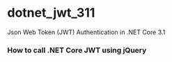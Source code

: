 # dotnet_jwt_311
Json Web Token (JWT) Authentication in .NET Core 3.1

### How to call .NET Core JWT using jQuery
<code>
     <script type="text/javascript">

        $(document).ready(function () {

            // ### TODO: Change this to the url of your api server
            const apiUrl = 'https://localhost:44395';

            const public_key = "d62c03a2-57b6-4e14-8153-d05d3aa9ab10";

            const data = { "UserName": "Kingsley", Password: "..gmail.com", RememberMe: true };

            const login = { auth_site: public_key, login: data, username: data.UserName, password: data.Password, rememberme: data.RememberMe };

            const self = this;

            const getUsers = function (url, jwt) {

                return $.ajax({
                        method: 'post',
                        url: url + "/account/getusers",
                        body: JSON.stringify({}),
                        headers: {
                            'Authorization': 'Bearer ' + jwt.token
                        }
                    })
                    .done(function (users) {
                        console.log({ "getUsers > Success ...": users });
                    })
                    .fail(function (xhr, status, error) {
                        console.log({ "getUsers > Error ...": xhr.responseText, status: status, error: error });
                    });
                }

            const authenticate = function (url, login) {
                return $.ajax({
                    method: 'post',
                    url: url + "/account/login",
                    headers: login,
                    body: JSON.stringify({})
                });
            }

            authenticate(apiUrl, login).done(function (jwt) {
                console.log({ "Authentication done > ": jwt });

                setTimeout(
                    function () {
                        getUsers(apiUrl, jwt);
                    }, 5000);

            }).fail(function (xhr, status, error) {
                console.log({ "Authentication > Error ...": xhr.responseText, status: status, error: error });
            });

        });

    </script>
</code>

